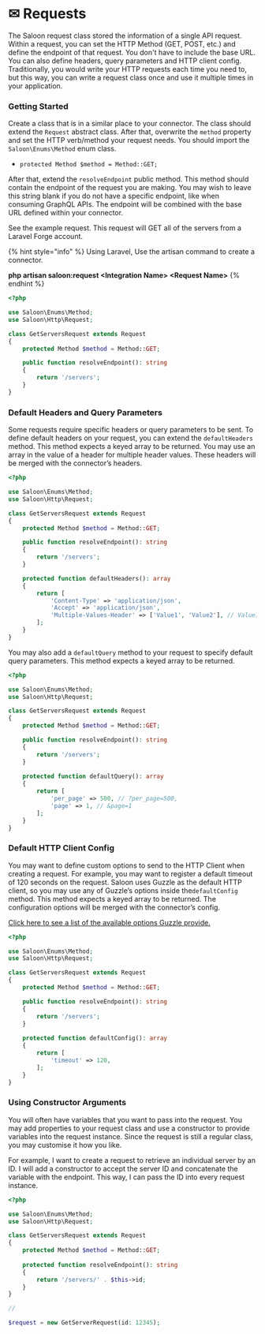# ✉ Requests

The Saloon request class stored the information of a single API request. Within a request, you can set the HTTP Method (GET, POST, etc.) and define the endpoint of that request. You don't have to include the base URL. You can also define headers, query parameters and HTTP client config. Traditionally, you would write your HTTP requests each time you need to, but this way, you can write a request class once and use it multiple times in your application.

### Getting Started

Create a class that is in a similar place to your connector. The class should extend the `Request` abstract class. After that, overwrite the `method` property and set the HTTP verb/method your request needs. You should import the `Saloon\Enums\Method` enum class.

* `protected Method $method = Method::GET;`

After that, extend the `resolveEndpoint` public method. This method should contain the endpoint of the request you are making. You may wish to leave this string blank if you do not have a specific endpoint, like when consuming GraphQL APIs. The endpoint will be combined with the base URL defined within your connector.

See the example request. This request will GET all of the servers from a Laravel Forge account.

{% hint style="info" %}
Using Laravel, Use the artisan command to create a connector.

**php artisan saloon:request \<Integration Name> \<Request Name>**
{% endhint %}

```php
<?php

use Saloon\Enums\Method;
use Saloon\Http\Request;

class GetServersRequest extends Request
{
    protected Method $method = Method::GET;

    public function resolveEndpoint(): string
    {
        return '/servers';
    }
}
```

### Default Headers and Query Parameters

Some requests require specific headers or query parameters to be sent. To define default headers on your request, you can extend the `defaultHeaders` method. This method expects a keyed array to be returned. You may use an array in the value of a header for multiple header values. These headers will be merged with the connector’s headers.

```php
<?php

use Saloon\Enums\Method;
use Saloon\Http\Request;

class GetServersRequest extends Request
{
    protected Method $method = Method::GET;

    public function resolveEndpoint(): string
    {
        return '/servers';
    }

    protected function defaultHeaders(): array
    {
        return [
            'Content-Type' => 'application/json',
            'Accept' => 'application/json',
            'Multiple-Values-Header' => ['Value1', 'Value2'], // Value1;Value2
        ];
    }
}
```

You may also add a `defaultQuery` method to your request to specify default query parameters. This method expects a keyed array to be returned.

```php
<?php

use Saloon\Enums\Method;
use Saloon\Http\Request;

class GetServersRequest extends Request
{
    protected Method $method = Method::GET;

    public function resolveEndpoint(): string
    {
        return '/servers';
    }
    
    protected function defaultQuery(): array
    {
        return [
            'per_page' => 500, // ?per_page=500,
            'page' => 1, // &page=1
        ];
    }
}
```

### Default HTTP Client Config

You may want to define custom options to send to the HTTP Client when creating a request. For example, you may want to register a default timeout of 120 seconds on the request. Saloon uses Guzzle as the default HTTP client, so you may use any of Guzzle’s options inside the`defaultConfig` method. This method expects a keyed array to be returned. The configuration options will be merged with the connector’s config.

[Click here to see a list of the available options Guzzle provide.](https://docs.guzzlephp.org/en/stable/request-options.html)

```php
<?php

use Saloon\Enums\Method;
use Saloon\Http\Request;

class GetServersRequest extends Request
{
    protected Method $method = Method::GET;

    public function resolveEndpoint(): string
    {
        return '/servers';
    }
    
    protected function defaultConfig(): array
    {
        return [
            'timeout' => 120,
        ];
    }
}
```

### Using Constructor Arguments

You will often have variables that you want to pass into the request. You may add properties to your request class and use a constructor to provide variables into the request instance. Since the request is still a regular class, you may customise it how you like.

For example, I want to create a request to retrieve an individual server by an ID. I will add a constructor to accept the server ID and concatenate the variable with the endpoint. This way, I can pass the ID into every request instance.

```php
<?php

use Saloon\Enums\Method;
use Saloon\Http\Request;

class GetServersRequest extends Request
{
    protected Method $method = Method::GET;
    
    protected function resolveEndpoint(): string
    {
        return '/servers/' . $this->id;
    }
} 

// 

$request = new GetServerRequest(id: 12345);
```
